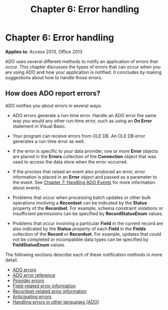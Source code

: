 ﻿---
title: 'Chapter 6: Error handling'
TOCTitle: 'Chapter 6: Error handling'
ms:assetid: 6ae7343b-b9e0-c4c3-f65c-110f903e573e
ms:mtpsurl: https://msdn.microsoft.com/library/JJ249420(v=office.15)
ms:contentKeyID: 48545440
ms.date: 09/18/2015
mtps_version: v=office.15
---

# Chapter 6: Error handling

**Applies to**: Access 2013, Office 2013

ADO uses several different methods to notify an application of errors that occur. This chapter discusses the types of errors that can occur when you are using ADO and how your application is notified. It concludes by making suggestions about how to handle those errors.

## How does ADO report errors?

ADO notifies you about errors in several ways:

- ADO errors generate a run-time error. Handle an ADO error the same way you would any other run-time error, such as using an **On Error** statement in Visual Basic.

- Your program can receive errors from OLE DB. An OLE DB error generates a run-time error as well.

- If the error is specific to your data provider, one or more **Error** objects are placed in the **Errors** collection of the **Connection** object that was used to access the data store when the error occurred.

- If the process that raised an event also produced an error, error information is placed in an **Error** object and passed as a parameter to the event. See [Chapter 7: Handling ADO Events](chapter-7-handling-ado-events.md) for more information about events.

- Problems that occur when processing batch updates or other bulk operations involving a **Recordset** can be indicated by the **Status** property of the **Recordset**. For example, schema constraint violations or insufficient permissions can be specified by **RecordStatusEnum** values.

- Problems that occur involving a particular **Field** in the current record are also indicated by the **Status** property of each **Field** in the **Fields** collection of the **Record** or **Recordset**. For example, updates that could not be completed or incompatible data types can be specified by **FieldStatusEnum** values.

The following sections describe each of these notification methods in more detail.

- [ADO errors](ado-errors.md)
- [ADO error reference](ado-error-reference.md)
- [Provider errors](provider-errors.md)
- [Field-related error information](field-related-error-information.md)
- [Recordset-related error information](recordset-related-error-information.md)
- [Anticipating errors](anticipating-errors.md)
- [Handling errors in other languages (ADO)](handling-errors-in-other-languages.md)